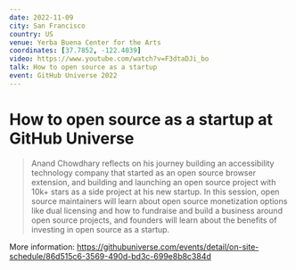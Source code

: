 ```yaml
---
date: 2022-11-09
city: San Francisco
country: US
venue: Yerba Buena Center for the Arts
coordinates: [37.7852, -122.4039]
video: https://www.youtube.com/watch?v=F3dtaDJi_bo
talk: How to open source as a startup
event: GitHub Universe 2022
---
```


# How to open source as a startup at GitHub Universe

> Anand Chowdhary reflects on his journey building an accessibility technology company that started as an open source browser extension, and building and launching an open source project with 10k+ stars as a side project at his new startup. In this session, open source maintainers will learn about open source monetization options like dual licensing and how to fundraise and build a business around open source projects, and founders will learn about the benefits of investing in open source as a startup.

More information: https://githubuniverse.com/events/detail/on-site-schedule/86d515c6-3569-490d-bd3c-699e8b8c384d
